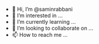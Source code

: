 - 👋 Hi, I’m @saminrabbani
- 👀 I’m interested in ...
- 🌱 I’m currently learning ...
- 💞️ I’m looking to collaborate on ...
- 📫 How to reach me ...

<!---
saeederabbani/saeederabbani is a ✨ special ✨ repository because its `README.md` (this file) appears on your GitHub profile.
You can click the Preview link to take a look at your changes.
--->
